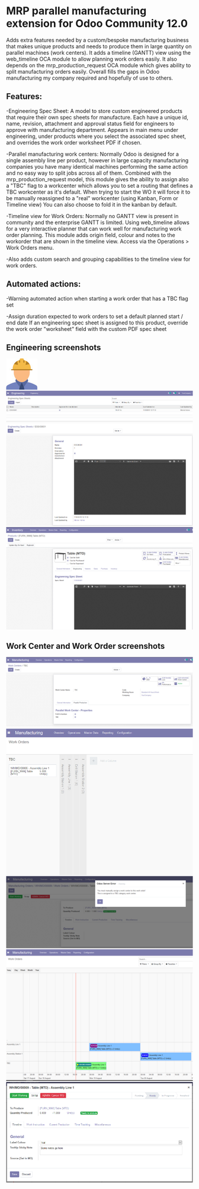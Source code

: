 # MRP parallel manufacturing extension for Odoo Community 12.0

Adds extra features needed by a custom/bespoke manufacturing business that makes unique products and needs to produce them in large quantity on parallel machines (work centers). It adds a timeline (GANTT) view using the web_timeline OCA module to allow planning work orders easily.
It also depends on the mrp_production_request OCA module which gives ability to split manufacturing orders easily.
Overall fills the gaps in Odoo manufacturing my company required and hopefully of use to others.

## Features:

-Engineering Spec Sheet: A model to store custom engineered products that require their own spec sheets for manufacture.
Each have a unique id, name, revision, attachment and approval status field for engineers to approve with manufacturing department.
Appears in main menu under engineering, under products where you select the associated spec sheet, and overrides the work order worksheet PDF if chosen.

-Parallel manufacturing work centers: Normally Odoo is designed for a single assembly line per product, however in large capacity manufacturing companies you have many identical machines performing the same action and no easy way to split jobs across all of them.
Combined with the mrp_production_request model, this module gives the ability to assign also a "TBC" flag to a workcenter which allows you to set a routing that defines a TBC workcenter as it's default. When trying to start the WO it will force it to be manually reassigned to a "real" workcenter (using Kanban, Form or Timeline view)
You can also choose to fold it in the kanban by default.

-Timeline view for Work Orders: Normally no GANTT view is present in community and the enterprise GANTT is limited. Using web_timeline allows for a very interactive planner that can work well for manufacturing work order planning. This module adds origin field, colour and notes to the workorder that are shown in the timeline view.
Access via the Operations > Work Orders menu.

-Also adds custom search and grouping capabilities to the timeline view for work orders.

## Automated actions:

-Warning automated action when starting a work order that has a TBC flag set

-Assign duration expected to work orders to set a default planned start / end date
If an engineering spec sheet is assigned to this product, override the work order "worksheet" field with the custom PDF spec sheet

## Engineering screenshots
![Alt text](/static/img/icon.jpg?raw=true "Engineering")
![Alt text](/static/img/engspecsheets-1.PNG?raw=true "Engineering Spec Sheet list")
![Alt text](/static/img/engspecsheets-2.PNG?raw=true "Engineering Spec Sheet form")
![Alt text](/static/img/engspecsheets-3.PNG?raw=true "Engineering Spec Sheet assigned to product")
## Work Center and Work Order screenshots
![Alt text](/static/img/workcenter-1.PNG?raw=true "Work Center extra fields")
![Alt text](/static/img/workorders-1.PNG?raw=true "Work Order kanban all stages")
![Alt text](/static/img/workorders-2.PNG?raw=true "Work Order TBC warning")
![Alt text](/static/img/workorders-3.PNG?raw=true "Work Order planner")
![Alt text](/static/img/workorders-4.PNG?raw=true "Work Order planner custom fields")
